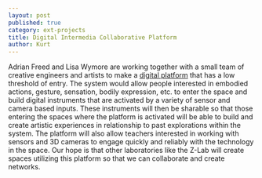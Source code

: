 ```yaml
---
layout: post
published: true
category: ext-projects
title: Digital Intermedia Collaborative Platform
author: Kurt
---
```

Adrian Freed and Lisa Wymore are working together with a small team of creative engineers and artists to make a [digital platform](http://zlabucb.blogspot.com) that has a low threshold of entry. The system would allow people interested in embodied actions, gesture, sensation, bodily expression, etc. to enter the space and build digital instruments that are activated by a variety of sensor and camera based inputs. These instruments will then be sharable so that those entering the spaces where the platform is activated will be able to build and create artistic experiences in relationship to past explorations within the system. The platform will also allow teachers interested in working with sensors and 3D cameras to engage quickly and reliably with the technology in the space. Our hope is that other laboratories like the Z-Lab will create spaces utilizing this platform so that we can collaborate and create networks.
